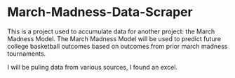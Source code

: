 # March-Madness-Data-Scraper

This is a project used to accumulate data for another project: the March Madness Model.
The March Madness Model will be used to predict future college basketball outcomes based on
outcomes from prior march madness tournaments.

I will be puling data from various sources, I found an excel.
